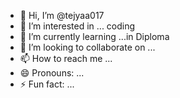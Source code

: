- 👋 Hi, I’m @tejyaa017
- 👀 I’m interested in ... coding 
- 🌱 I’m currently learning ...in Diploma 
- 💞️ I’m looking to collaborate on ...
- 📫 How to reach me ...
- 😄 Pronouns: ...
- ⚡ Fun fact: ...

<!---
tejyaa017/tejyaa017 is a ✨ special ✨ repository because its `README.md` (this file) appears on your GitHub profile.
You can click the Preview link to take a look at your changes.
--->
